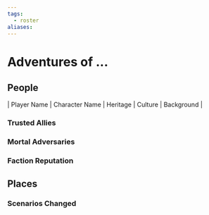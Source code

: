 ```yaml
---
tags:
  - roster
aliases:
---
```

# Adventures of ...
## People
| Player Name | Character Name | Heritage | Culture | Background |
### Trusted Allies
### Mortal Adversaries
### Faction Reputation
## Places
### Scenarios Changed